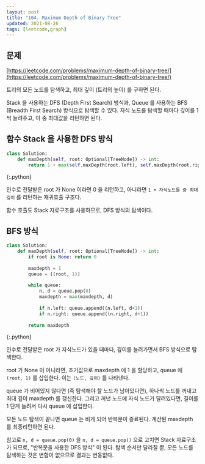 ```yaml
---
layout: post
title: "104. Maximum Depth of Binary Tree"
updated: 2021-08-26
tags: [leetcode,graph]
---
```


## 문제

[https://leetcode.com/problems/maximum-depth-of-binary-tree/](https://leetcode.com/problems/maximum-depth-of-binary-tree/)

트리의 모든 노드를 탐색하고, 최대 깊이 (트리의 높이) 를 구하면 된다.

Stack 을 사용하는 DFS (Depth First Search) 방식과, Queue 를 사용하는 BFS (Breadth First Search) 방식으로 탐색할 수 있다. 자식 노드를 탐색할 때마다 깊이를 1 씩 늘려주고, 이 중 최대값을 리턴하면 된다.

## 함수 Stack 을 사용한 DFS 방식

```py
class Solution:
    def maxDepth(self, root: Optional[TreeNode]) -> int:
        return 1 + max(self.maxDepth(root.left), self.maxDepth(root.right)) if root else 0
```
{:.python}

인수로 전달받은 root 가 None 이라면 0 을 리턴하고, 아니라면 `1 + 자식노드들 중 최대 깊이` 를 리턴하는 재귀호출 구조다.

함수 호출도 Stack 자료구조를 사용하므로, DFS 방식의 탐색이다.

## BFS 방식

```py
class Solution:
    def maxDepth(self, root: Optional[TreeNode]) -> int:
        if root is None: return 0
        
        maxdepth = 1
        queue = [(root, 1)]
        
        while queue:
            n, d = queue.pop(0)
            maxdepth = max(maxdepth, d)
            
            if n.left: queue.append((n.left, d+1))
            if n.right: queue.append((n.right, d+1))
                
        return maxdepth
```
{:.python}

인수로 전달받은 root 가 자식노드가 있을 때마다, 깊이를 늘려가면서 BFS 방식으로 탐색한다.

root 가 None 이 아니라면, 초기값으로 maxdepth 에 1 을 할당하고, queue 에 `(root, 1)` 를 삽입한다. 이는 `(노드, 깊이)` 를 나타낸다.

queue 가 비어있지 않다면 (즉 탐색해야 할 노드가 남아있다면), 하나씩 노드를 꺼내고 최대 깊이 maxdepth 를 갱신한다. 그리고 꺼낸 노드에 자식 노드가 달려있다면, 길이를 1 단계 늘려서 다시 queue 에 삽입한다.

모든 노드 탐색이 끝나면 queue 는 비게 되어 반복문이 종료된다. 계산된 maxdepth 를 최종리턴하면 된다.

참고로 `n, d = queue.pop(0)` 을 `n, d = queue.pop()` 으로 고치면 Stack 자료구조가 되므로, "반복문을 사용한 DFS 방식" 이 된다. 탐색 순서만 달라질 뿐, 모든 노드를 탐색하는 것은 변함이 없으므로 결과는 변동없다.